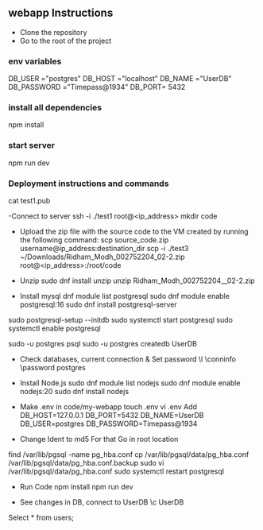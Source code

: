 ## webapp Instructions
- Clone the repository
- Go to the root of the project

### env variables
DB_USER ="postgres"
DB_HOST ="localhost"
DB_NAME ="UserDB"
DB_PASSWORD ="Timepass@1934"
DB_PORT= 5432

### install all dependencies
npm install

### start server
npm run dev


### Deployment instructions and commands
cat test1.pub


-Connect to server
ssh -i ./test1 root@<ip_address>
mkdir code

- Upload the zip file with the source code to the VM created by running the following command:
scp source_code.zip username@ip_address:destination_dir
scp -i ./test3 ~/Downloads/Ridham_Modh_002752204_02-2.zip root@<ip_address>:/root/code

- Unzip
sudo dnf install unzip
unzip Ridham_Modh_002752204__02-2.zip


- Install mysql
dnf module list postgresql
sudo dnf module enable postgresql:16
sudo dnf install postgresql-server

sudo postgresql-setup --initdb
sudo systemctl start postgresql
sudo systemctl enable postgresql

sudo -u postgres psql
sudo -u postgres createdb UserDB

- Check databases, current connection & Set password
\l
\conninfo
\password postgres



- Install Node.js
sudo dnf module list nodejs
sudo dnf module enable nodejs:20
sudo dnf install nodejs


- Make .env in code/my-webapp
touch .env
vi .env
Add
DB_HOST=127.0.0.1
DB_PORT=5432
DB_NAME=UserDB
DB_USER=postgres
DB_PASSWORD=Timepass@1934


- Change Ident to md5 
For that Go in root location

find /var/lib/pgsql -name pg_hba.conf
cp /var/lib/pgsql/data/pg_hba.conf /var/lib/pgsql/data/pg_hba.conf.backup
sudo vi /var/lib/pgsql/data/pg_hba.conf
sudo systemctl restart postgresql


- Run Code
npm install
npm run dev


- See changes in DB, connect to UserDB
\c UserDB

Select * from users;